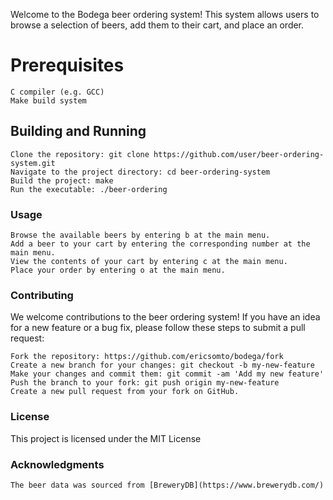 Welcome to the Bodega beer ordering system! This system allows users to browse a selection of beers, add them to their cart, and place an order.

# Prerequisites

    C compiler (e.g. GCC)
    Make build system

## Building and Running

    Clone the repository: git clone https://github.com/user/beer-ordering-system.git
    Navigate to the project directory: cd beer-ordering-system
    Build the project: make
    Run the executable: ./beer-ordering

### Usage

    Browse the available beers by entering b at the main menu.
    Add a beer to your cart by entering the corresponding number at the main menu.
    View the contents of your cart by entering c at the main menu.
    Place your order by entering o at the main menu.

### Contributing

We welcome contributions to the beer ordering system! If you have an idea for a new feature or a bug fix, please follow these steps to submit a pull request:

    Fork the repository: https://github.com/ericsomto/bodega/fork
    Create a new branch for your changes: git checkout -b my-new-feature
    Make your changes and commit them: git commit -am 'Add my new feature'
    Push the branch to your fork: git push origin my-new-feature
    Create a new pull request from your fork on GitHub.

### License

This project is licensed under the MIT License 

### Acknowledgments

    The beer data was sourced from [BreweryDB](https://www.brewerydb.com/)

